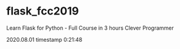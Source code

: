 # flask_fcc2019
Learn Flask for Python - Full Course in 3 hours
Clever Programmer

2020.08.01 timestamp 0:21:48